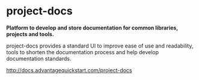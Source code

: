 # project-docs
**Platform to develop and store documentation for common libraries, projects and tools.**

project-docs provides a standard UI to improve ease of use and readability, tools to shorten the documentation process and help develop documentation standards.

http://docs.advantagequickstart.com/project-docs